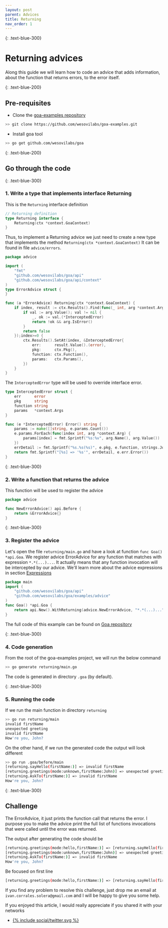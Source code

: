 ```yaml
---
layout: post
parent: Advices
title: Returning
nav_order: 1
---
```


{: .text-blue-300}
# Returning advices

Along this guide we will learn how to code an advice that adds information, about the function that returns errors, to
the error itself. 

{: .text-blue-200}
## Pre-requisites

- Clone the [goa-examples repository](https://github.com/wesovilabs/goa-examples.git)
```bash
>> git clone https://github.com/wesovilabs/goa-examples.git
```

- Install goa tool 
```bash
>> go get github.com/wesovilabs/goa
```

{: .text-blue-200}
## Go through the code

{: .text-blue-300}
### 1. Write a type that implements interface Returning

This is the `Returning` interface definition 
```go
// Returning definition
type Returning interface {
    Returning(ctx *context.GoaContext)
}
```

Thus,  to implement a Returning advice we just need to create a new type that implements the method `Returning(ctx *context.GoaContext)`
It can be found in file `advice/errors`.
```go
package advice

import (
    "fmt"
    "github.com/wesovilabs/goa/api"
    "github.com/wesovilabs/goa/api/context"
)
type ErrorAdvice struct {
}

func (a *ErrorAdvice) Returning(ctx *context.GoaContext) {
    if index, result := ctx.Results().Find(func(_ int, arg *context.Arg) bool {
        if val := arg.Value(); val != nil {
            _, ok := val.(*InterceptedError)
            return !ok && arg.IsError()
        }
        return false
    });index>=0 {
        ctx.Results().SetAt(index, &InterceptedError{
            err:      result.Value().(error),
            pkg:      ctx.Pkg(),
            function: ctx.Function(),
            params:   ctx.Params(),
        })
    }
}
```

The `InterceptedError` type will be used to override interface error. 
```go
type InterceptedError struct {
	err      error
	pkg      string
	function string
	params   *context.Args
}

func (e *InterceptedError) Error() string {
	params := make([]string, e.params.Count())
	e.params.ForEach(func(index int, arg *context.Arg) {
		params[index] = fmt.Sprintf("%s:%v", arg.Name(), arg.Value())
	})
	errDetail := fmt.Sprintf("%s.%s(%s)", e.pkg, e.function, strings.Join(params, ","))
	return fmt.Sprintf("[%s] => '%s'", errDetail, e.err.Error())
}
```


{: .text-blue-300}
### 2. Write a function that returns the advice

This function will be used to register the advice

```go
package advice

func NewErrorAdvice() api.Before {
    return &ErrorAdvice{}
}
``` 

{: .text-blue-300}
### 3. Register the advice

Let's open the file `returning/main.go` and have a look at function `func Goa() *api.Goa`.  We register advice ErrorAdvice for any function that matches with expression `*.*(...)...`.  It actually means
that any function invocation will be intercepted by our advice. We'll learn more about the advice expressions in section [Expressions]()

```go
package main
import (
    "github.com/wesovilabs/goa/api"
    "github.com/wesovilabs/goa/examples/advice"
)
func Goa() *api.Goa {
    return api.New().WithReturning(advice.NewErrorAdvice, "*.*(...)...")
}
```


The full code of this example can be found on [Goa repository]()

{: .text-blue-300}
### 4. Code generation

From the root of the goa-examples project, we will run the below command

```bash
>> go generate returning/main.go
```

The code is generated in directory `.goa` (by default). 

{: .text-blue-300}
### 5. Running the code

If we run the main function in directory `returning` 

```bash
>> go run returning/main
invalid firstName
unexpected greeting
invalid firstName
How're you, John?
```

On the other hand,  if we run the generated code the output will look different

```bash
>> go run .goa/before/main
[returning.sayHello(firstName:)] => invalid firstName
[returning.greetings(mode:unknown,firstName:John)] => unexpected greeting
[returning.AskTo(firstName:)] => invalid firstName
How're you, John?
```

{: .text-blue-300}
## Challenge

The ErrorAdvice, it just prints the function call that returns the error. I purpose you to make the advice
 print the full list of functions invocations that were called until the error was returned.

The output after generating the code should be 

```bash
[returning.greetings(mode:hello,firstName:)] => [returning.sayHello(firstName:)] => invalid firstName
[returning.greetings(mode:unknown,firstName:John)] => unexpected greeting
[returning.AskTo(firstName:)] => invalid firstName
How're you, John?
```

Be focused on first line 
```bash
[returning.greetings(mode:hello,firstName:)] => [returning.sayHello(firstName:)] => invalid firstName
```

If you find any problem to resolve this challenge, just drop me an email at `ivan.corrales.solera@gmail.com` and I will
be happy to give you some help.


If you enjoyed this article, I would really appreciate if you shared it with your networks


<div class="socialme">
    <ul>
        <li class="twitter">
            <a href="https://twitter.com/intent/tweet?via={{site.data.social.twitter.username}}&url={{ site.data.social.twitter.url | uri_escape}}&text={{ site.data.social.twitter.message2 | uri_escape}}" target="_blank">
                {% include social/twitter.svg %}
            </a>
        </li>
    </ul>
</div>
